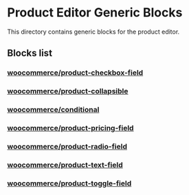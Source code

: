# Product Editor Generic Blocks

This directory contains generic blocks for the product editor.

## Blocks list

### [woocommerce/product-checkbox-field](checkbox/README.md)

### [woocommerce/product-collapsible](collapsible/README.md)

### [woocommerce/conditional](conditional/README.md)

### [woocommerce/product-pricing-field](pricing/README.md)

### [woocommerce/product-radio-field](radio/README.md)

### [woocommerce/product-text-field](text/README.md)

### [woocommerce/product-toggle-field](toggle/README.md)
